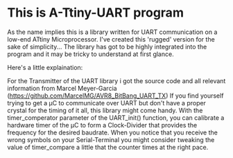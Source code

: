 # This is A-Ttiny-UART program
As the name implies this is a library written for UART communication on a low-end ATtiny Microprocessor. I've created this 'rugged' version for the sake of simplicity...
The library has got to be highly integrated into the program and it may be tricky to understand at first glance.

Here's a little explaination:

For the Transmitter of the UART library i got the source code and all relevant information from Marcel Meyer-Garcia (https://github.com/MarcelMG/AVR8_BitBang_UART_TX)
If you find yourself trying to get a µC to communicate over UART but don't have a proper crystal for the timing of it all, this library might come handy. 
With the timer_comperator parameter of the UART_init() function, you can calibrate a hardware timer of the µC to form a Clock-Divider that provides the frequency for the desired baudrate.
When you notice that you receive the wrong symbols on your Serial-Terminal you might consider tweaking the value of timer_compare a little that the counter times at the right pace.
